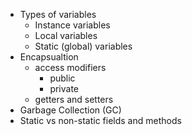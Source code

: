 - Types of variables
    - Instance variables
    - Local variables
    - Static (global) variables
- Encapsualtion
    - access modifiers
        * public
        * private
    - getters and setters
- Garbage Collection (GC)
- Static vs non-static fields and methods